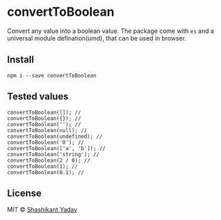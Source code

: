 # convertToBoolean

Convert any value into a boolean value. The package come with `es` and a universal module defination(umd), that can be used in browser.

## Install

```
npm i --save convertToBoolean
```

## Tested values

```
convertToBoolean([]); //
convertToBoolean({}); //
convertToBoolean(''); //
convertToBoolean(null); //
convertToBoolean(undefined); //
convertToBoolean('0'); //
convertToBoolean(['a', 'b']); //
convertToBoolean('string'); //
convertToBoolean(2 / 0); //
convertToBoolean(1); //
convertToBoolean(0.1); //
```

## License

MIT © [Shashikant Yadav](https://github.com/kantbtrue)